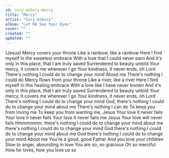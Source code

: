 ```yaml
---
id: cory-asbury-mercy
title: "Mercy"
artist: "Cory Asbury"
album: "Let Me See Your Eyes"
cover: ""
created: ""
updated: ""
---
```


(Jesus)
Mercy covers your throne
Like a rainbow, like a rainbow
Here I find myself in the sweetest embrace
With a love that I could never earn
And it's only in this place, that I am truly saved
Surrendered to beauty untold
Your mercy, it covers me wherever I go
Your kindness, it never ends, oh Lord
There's nothing I could do to change your mind
 About me
There's nothing I could do
Mercy flows from your throne
Like a river, like a river
Here I find myself in this healing embrace
With a love like I have never known
And it's only in this place, that I am truly saved
Surrendered to beauty untold
Your mercy, it covers me wherever I go
Your kindness, it never ends, oh Lord
There's nothing I could do to change your mind
God, there's nothing I could do to change your mind about me
There's nothing I can do
To keep you from loving me
To keep you from wanting me, Jesus
Your love it never fails
Your love it never fails
Your love it never fails me
Jesus
Your love will never fails
Hmmmmmm.
there's nothing I could do to change your mind about me
there's nothing I could do to change your mind
God there's nothing I could do to change your mind about me
God there's nothing I could do to change your mind
About me
You're a good, good Father
And you love your children
Slow to anger, abounding in love
You are so, so gracious
Oh so merciful
How he loves, how you love us so
